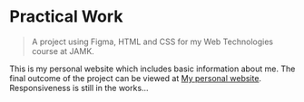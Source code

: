 # Practical Work
> A project using Figma, HTML and CSS for my Web Technologies course at JAMK.

This is my personal website which includes basic information about me. The final outcome of the project can be viewed at [My personal website](https://student.labranet.jamk.fi/~ab0211/web_technologies/practicalwork/mainpage.html). Responsiveness is still in the works...
